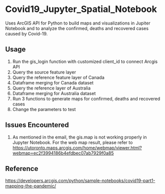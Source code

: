 # Covid19_Jupyter_Spatial_Notebook
Uses ArcGIS API for Python to build maps and visualizations in Jupiter Notebook and to analyze the confirmed, deaths and recovered cases caused by Covid-19.

## Usage
1. Run the gis_login function with customized client_id to connect Arcgis API
2. Query the source feature layer
3. Query the reference feature layer of Canada
4. Dataframe merging for Canada dataset
5. Query the reference layer of Australia
6. Dataframe merging for Australia dataset
7. Run 3 functions to generate maps for confirmed, deaths and recovered cases 
8. Change the parameters to test

## Issues Encountered 
1. As mentioned in the email, the gis.map is not working properly in Jupyter Notebook. For the web map result, please refer to https://utoronto.maps.arcgis.com/home/webmap/viewer.html?webmap=ec2f3994186b4efdbec07ab7929f0a85

## Reference
https://developers.arcgis.com/python/sample-notebooks/covid19-part1-mapping-the-pandemic/


